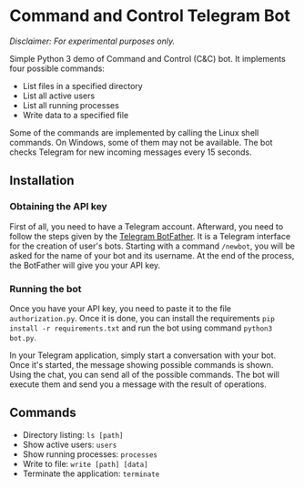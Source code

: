 # Command and Control Telegram Bot
*Disclaimer: For experimental purposes only.*

Simple Python 3 demo of Command and Control (C&C) bot. It implements four possible commands:
* List files in a specified directory
* List all active users
* List all running processes
* Write data to a specified file

Some of the commands are implemented by calling the Linux shell commands. On Windows, some of them may not be available. The bot checks Telegram for new incoming messages every 15 seconds.

## Installation
### Obtaining the API key
First of all, you need to have a Telegram account. Afterward, you need to follow the steps given by the [Telegram BotFather](https://telegram.me/botfather). It is a Telegram interface for the creation of user's bots. Starting with a command `/newbot`, you will be asked for the name of your bot and its username. At the end of the process, the BotFather will give you your API key.

### Running the bot
 Once you have your API key, you need to paste it to the file `authorization.py`. Once it is done, you can install the requirements `pip install -r requirements.txt` and run the bot using command `python3 bot.py`.

In your Telegram application, simply start a conversation with your bot. Once it's started, the message showing possible commands is shown. Using the chat, you can send all of the possible commands. The bot will execute them and send you a message with the result of operations.

## Commands

* Directory listing: `ls [path]`  
* Show active users: `users`  
* Show running processes: `processes`  
* Write to file: `write [path] [data]`  
* Terminate the application: `terminate`  